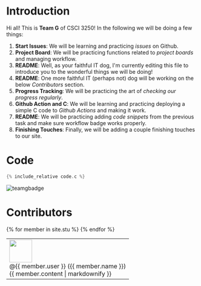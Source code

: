 # Introduction

Hi all! This is **Team G** of CSCI 3250! In the following we will be doing a few things:

1. **Start Issues**: We will be learning and practicing _issues_ on Github.
2. **Project Board**: We will be practicing functions related to _project boards_ and managing workflow.
3. **README**: Well, as your faithful IT dog, I'm currently editing this file to introduce you to the wonderful things we will be doing!
4. **README**: One more faithful IT (perhaps not) dog will be working on the below _Contributors_ section.
5. **Progress Tracking**: We will be practicing the art of _checking our progress regularly_.
6. **Github Action and C**: We will be learning and practicing deploying a simple C code to _Github Actions_ and making it work.
7. **README**: We will be practicing adding _code snippets_ from the previous task and make sure workflow badge works properly.
8. **Finishing Touches**: Finally, we will be adding a couple finishing touches to our site.

# Code

```c
{% include_relative code.c %}
```
![teamgbadge](https://github.com/csci3251-2020/project-team-g/workflows/teamgbadge/badge.svg)

# Contributors


<table>
<tbody>
    {% for member in site.stu %}
      <tr>
        <td><img src="{{ member.image }}" width = "60" height = "60" /><br>
        @{{ member.user }}
        ({{ member.name }})<br>
        {{ member.content | markdownify }}</td>
      </tr>  
    {% endfor %}
</tbody>
</table>
